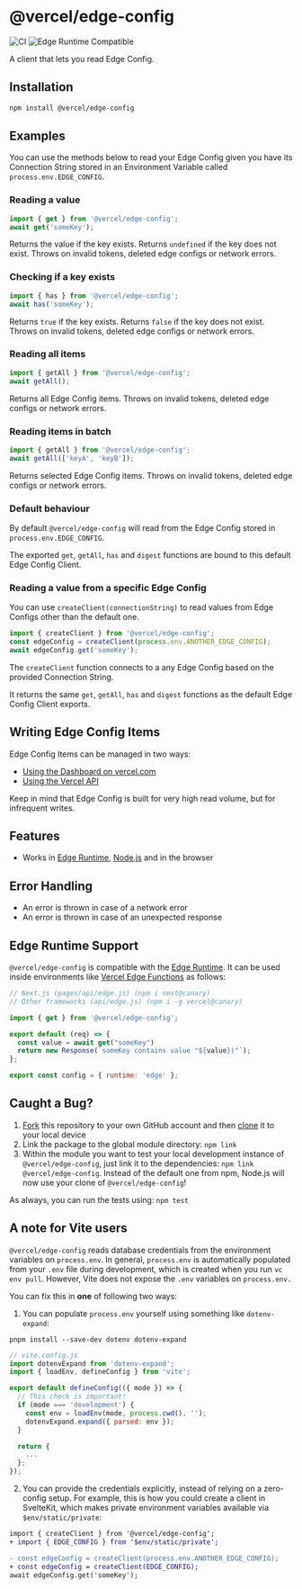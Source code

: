 # @vercel/edge-config

![CI](https://github.com/vercel/edge-config/workflows/CI/badge.svg)
![Edge Runtime Compatible](https://img.shields.io/badge/edge--runtime-%E2%9C%94%20compatible-black)

A client that lets you read Edge Config.

## Installation

```sh
npm install @vercel/edge-config
```

## Examples

You can use the methods below to read your Edge Config given you have its Connection String stored in an Environment Variable called `process.env.EDGE_CONFIG`.

### Reading a value

```js
import { get } from '@vercel/edge-config';
await get('someKey');
```

Returns the value if the key exists.
Returns `undefined` if the key does not exist.
Throws on invalid tokens, deleted edge configs or network errors.

### Checking if a key exists

```js
import { has } from '@vercel/edge-config';
await has('someKey');
```

Returns `true` if the key exists.
Returns `false` if the key does not exist.
Throws on invalid tokens, deleted edge configs or network errors.

### Reading all items

```js
import { getAll } from '@vercel/edge-config';
await getAll();
```

Returns all Edge Config items.
Throws on invalid tokens, deleted edge configs or network errors.

### Reading items in batch

```js
import { getAll } from '@vercel/edge-config';
await getAll(['keyA', 'keyB']);
```

Returns selected Edge Config items.
Throws on invalid tokens, deleted edge configs or network errors.

### Default behaviour

By default `@vercel/edge-config` will read from the Edge Config stored in `process.env.EDGE_CONFIG`.

The exported `get`, `getAll`, `has` and `digest` functions are bound to this default Edge Config Client.

### Reading a value from a specific Edge Config

You can use `createClient(connectionString)` to read values from Edge Configs other than the default one.

```js
import { createClient } from '@vercel/edge-config';
const edgeConfig = createClient(process.env.ANOTHER_EDGE_CONFIG);
await edgeConfig.get('someKey');
```

The `createClient` function connects to a any Edge Config based on the provided Connection String.

It returns the same `get`, `getAll`, `has` and `digest` functions as the default Edge Config Client exports.

## Writing Edge Config Items

Edge Config Items can be managed in two ways:

- [Using the Dashboard on vercel.com](https://vercel.com/docs/concepts/edge-network/edge-config/edge-config-dashboard#manage-items-in-the-store)
- [Using the Vercel API](https://vercel.com/docs/concepts/edge-network/edge-config/vercel-api#update-your-edge-config)

Keep in mind that Edge Config is built for very high read volume, but for infrequent writes.

## Features

- Works in [Edge Runtime](https://edge-runtime.vercel.sh/), [Node.js](https://nodejs.org) and in the browser

## Error Handling

- An error is thrown in case of a network error
- An error is thrown in case of an unexpected response

## Edge Runtime Support

`@vercel/edge-config` is compatible with the [Edge Runtime](https://edge-runtime.vercel.app/). It can be used inside environments like [Vercel Edge Functions](https://vercel.com/edge) as follows:

```js
// Next.js (pages/api/edge.js) (npm i next@canary)
// Other frameworks (api/edge.js) (npm i -g vercel@canary)

import { get } from '@vercel/edge-config';

export default (req) => {
  const value = await get("someKey")
  return new Response(`someKey contains value "${value})"`);
};

export const config = { runtime: 'edge' };
```

## Caught a Bug?

1. [Fork](https://help.github.com/articles/fork-a-repo/) this repository to your own GitHub account and then [clone](https://help.github.com/articles/cloning-a-repository/) it to your local device
2. Link the package to the global module directory: `npm link`
3. Within the module you want to test your local development instance of `@vercel/edge-config`, just link it to the dependencies: `npm link @vercel/edge-config`. Instead of the default one from npm, Node.js will now use your clone of `@vercel/edge-config`!

As always, you can run the tests using: `npm test`

## A note for Vite users

`@vercel/edge-config` reads database credentials from the environment variables on `process.env`. In general, `process.env` is automatically populated from your `.env` file during development, which is created when you run `vc env pull`. However, Vite does not expose the `.env` variables on `process.env.`

You can fix this in **one** of following two ways:

1. You can populate `process.env` yourself using something like `dotenv-expand`:

```shell
pnpm install --save-dev dotenv dotenv-expand
```

```js
// vite.config.js
import dotenvExpand from 'dotenv-expand';
import { loadEnv, defineConfig } from 'vite';

export default defineConfig(({ mode }) => {
  // This check is important!
  if (mode === 'development') {
    const env = loadEnv(mode, process.cwd(), '');
    dotenvExpand.expand({ parsed: env });
  }

  return {
    ...
  };
});
```

2. You can provide the credentials explicitly, instead of relying on a zero-config setup. For example, this is how you could create a client in SvelteKit, which makes private environment variables available via `$env/static/private`:

```diff
import { createClient } from '@vercel/edge-config';
+ import { EDGE_CONFIG } from '$env/static/private';

- const edgeConfig = createClient(process.env.ANOTHER_EDGE_CONFIG);
+ const edgeConfig = createClient(EDGE_CONFIG);
await edgeConfig.get('someKey');
```
